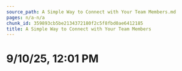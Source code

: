```yaml
---
source_path: A Simple Way to Connect with Your Team Members.md
pages: n/a-n/a
chunk_id: 359893cb5be2134372180f2c5f8fbd0ae6412185
title: A Simple Way to Connect with Your Team Members
---
```

# 9/10/25, 12:01 PM
